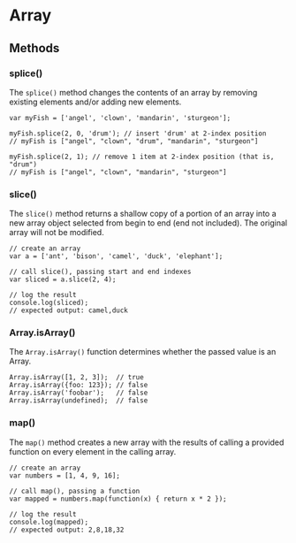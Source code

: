 # Array
## Methods
### splice()
The `splice()` method changes the contents of an array by removing existing elements and/or adding new elements.

```
var myFish = ['angel', 'clown', 'mandarin', 'sturgeon'];

myFish.splice(2, 0, 'drum'); // insert 'drum' at 2-index position
// myFish is ["angel", "clown", "drum", "mandarin", "sturgeon"]

myFish.splice(2, 1); // remove 1 item at 2-index position (that is, "drum")
// myFish is ["angel", "clown", "mandarin", "sturgeon"]
```

### slice()
The `slice()` method returns a shallow copy of a portion of an array into a new array object selected from begin to end (end not included). The original array will not be modified.

```
// create an array
var a = ['ant', 'bison', 'camel', 'duck', 'elephant'];

// call slice(), passing start and end indexes
var sliced = a.slice(2, 4);

// log the result
console.log(sliced);
// expected output: camel,duck
```





### Array.isArray()
The `Array.isArray()` function determines whether the passed value is an Array.

```
Array.isArray([1, 2, 3]);  // true
Array.isArray({foo: 123}); // false
Array.isArray('foobar');   // false
Array.isArray(undefined);  // false
```

### map()
The `map()` method creates a new array with the results of calling a provided function on every element in the calling array.

```
// create an array
var numbers = [1, 4, 9, 16];

// call map(), passing a function
var mapped = numbers.map(function(x) { return x * 2 });

// log the result
console.log(mapped);
// expected output: 2,8,18,32
```






